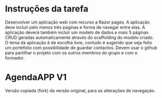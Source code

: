 # Instruções da tarefa
Desenvolver um aplicação web com recurso a Razor pages.
A aplicação deve incluir pelo menos três paginas e forma de navegar entre elas.
A aplicação deverá também incluir um modelo de dados e mais 5 páginas CRUD geradas automaticamente através do scaffolding do modelo criado.
O tema da aplicação é de escolha livre, contudo é sugerido que seja feito um portefolio com possibilidade de guardar contactos.
Devem usar o github para partilhar o projeto com os outros membros do grupo e com o formador.


# AgendaAPP V1
  Versão copiada (fork) da versão original, para as alterações de navegação.
